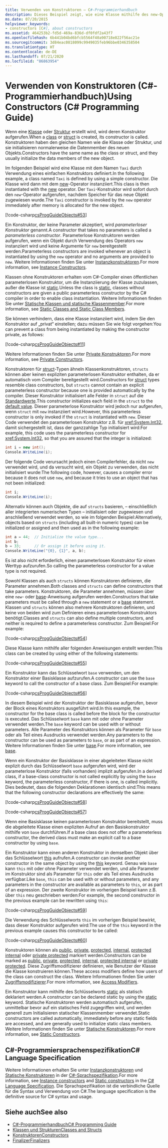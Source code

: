 ```yaml
---
title: Verwenden von Konstruktoren – C#-Programmierhandbuch
description: Dieses Beispiel zeigt, wie eine Klasse mithilfe des new-Operators in C# instanziiert wird. Der einfache Konstruktor wird aufgerufen, nachdem der Arbeitsspeicher für das new-Objekt zugewiesen wurde.
ms.date: 07/20/2015
helpviewer_keywords:
- constructors [C#], about constructors
ms.assetid: 464253b2-fd5d-469a-836d-df0fdf2a43f7
ms.openlocfilehash: 6b441b04bd6bfcb5564f40a90718e822f56ac21e
ms.sourcegitcommit: 3d84eac0818099c9949035feb96bbe0346358504
ms.translationtype: HT
ms.contentlocale: de-DE
ms.lasthandoff: 07/21/2020
ms.locfileid: "86863954"
---
```

# <a name="using-constructors-c-programming-guide"></a><span data-ttu-id="e96f7-104">Verwenden von Konstruktoren (C#-Programmierhandbuch)</span><span class="sxs-lookup"><span data-stu-id="e96f7-104">Using Constructors (C# Programming Guide)</span></span>

<span data-ttu-id="e96f7-105">Wenn eine [Klasse](../../language-reference/keywords/class.md) oder [Struktur](../../language-reference/builtin-types/struct.md) erstellt wird, wird deren Konstruktor aufgerufen.</span><span class="sxs-lookup"><span data-stu-id="e96f7-105">When a [class](../../language-reference/keywords/class.md) or [struct](../../language-reference/builtin-types/struct.md) is created, its constructor is called.</span></span> <span data-ttu-id="e96f7-106">Konstruktoren haben den gleichen Namen wie die Klasse oder Struktur, und sie initialisieren normalerweise die Datenmember des neuen Objekts.</span><span class="sxs-lookup"><span data-stu-id="e96f7-106">Constructors have the same name as the class or struct, and they usually initialize the data members of the new object.</span></span>  
  
 <span data-ttu-id="e96f7-107">Im folgenden Beispiel wird eine Klasse mit dem Namen `Taxi` durch Verwendung eines einfachen Konstruktors definiert.</span><span class="sxs-lookup"><span data-stu-id="e96f7-107">In the following example, a class named `Taxi` is defined by using a simple constructor.</span></span> <span data-ttu-id="e96f7-108">Die Klasse wird dann mit dem [new](../../language-reference/operators/new-operator.md)-Operator instanziiert.</span><span class="sxs-lookup"><span data-stu-id="e96f7-108">This class is then instantiated with the [new](../../language-reference/operators/new-operator.md) operator.</span></span> <span data-ttu-id="e96f7-109">Der `Taxi`-Konstruktor wird sofort durch den `new`-Operator aufgerufen, nachdem Speicher für das neue Objekt zugewiesen wurde.</span><span class="sxs-lookup"><span data-stu-id="e96f7-109">The `Taxi` constructor is invoked by the `new` operator immediately after memory is allocated for the new object.</span></span>  
  
 [!code-csharp[csProgGuideObjects#53](~/samples/snippets/csharp/VS_Snippets_VBCSharp/csProgGuideObjects/CS/Objects.cs#53)]  
  
 <span data-ttu-id="e96f7-110">Ein Konstruktor, der keine Parameter akzeptiert, wird *parameterloser Konstruktor* genannt.</span><span class="sxs-lookup"><span data-stu-id="e96f7-110">A constructor that takes no parameters is called a *parameterless constructor*.</span></span> <span data-ttu-id="e96f7-111">Parameterlose Konstruktoren werden aufgerufen, wenn ein Objekt durch Verwendung des Operators `new` instanziiert wird und keine Argumente für `new` bereitgestellt werden.</span><span class="sxs-lookup"><span data-stu-id="e96f7-111">Parameterless constructors are invoked whenever an object is instantiated by using the `new` operator and no arguments are provided to `new`.</span></span> <span data-ttu-id="e96f7-112">Weitere Informationen finden Sie unter [Instanzkonstruktoren](./instance-constructors.md).</span><span class="sxs-lookup"><span data-stu-id="e96f7-112">For more information, see [Instance Constructors](./instance-constructors.md).</span></span>  
  
 <span data-ttu-id="e96f7-113">Klassen ohne Konstruktoren erhalten vom C#-Compiler einen öffentlichen parameterlosen Konstruktor, um die Instanziierung der Klasse zuzulassen, außer die Klasse ist [static](../../language-reference/keywords/static.md).</span><span class="sxs-lookup"><span data-stu-id="e96f7-113">Unless the class is [static](../../language-reference/keywords/static.md), classes without constructors are given a public parameterless constructor by the C# compiler in order to enable class instantiation.</span></span> <span data-ttu-id="e96f7-114">Weitere Informationen finden Sie unter [Statische Klassen und statische Klassenmember](./static-classes-and-static-class-members.md).</span><span class="sxs-lookup"><span data-stu-id="e96f7-114">For more information, see [Static Classes and Static Class Members](./static-classes-and-static-class-members.md).</span></span>  
  
 <span data-ttu-id="e96f7-115">Sie können verhindern, dass eine Klasse instanziiert wird, indem Sie den Konstruktor auf „privat“ einstellen; dazu müssen Sie wie folgt vorgehen:</span><span class="sxs-lookup"><span data-stu-id="e96f7-115">You can prevent a class from being instantiated by making the constructor private, as follows:</span></span>  
  
 [!code-csharp[csProgGuideObjects#11](~/samples/snippets/csharp/VS_Snippets_VBCSharp/csProgGuideObjects/CS/Objects.cs#11)]  
  
 <span data-ttu-id="e96f7-116">Weitere Informationen finden Sie unter [Private Konstruktoren](./private-constructors.md).</span><span class="sxs-lookup"><span data-stu-id="e96f7-116">For more information, see [Private Constructors](./private-constructors.md).</span></span>  
  
 <span data-ttu-id="e96f7-117">Konstruktoren für [struct](../../language-reference/builtin-types/struct.md)-Typen ähneln Klassenkonstruktoren, `structs` können aber keinen expliziten parameterlosen Konstruktor enthalten, da er automatisch vom Compiler bereitgestellt wird.</span><span class="sxs-lookup"><span data-stu-id="e96f7-117">Constructors for [struct](../../language-reference/builtin-types/struct.md) types resemble class constructors, but `structs` cannot contain an explicit parameterless constructor because one is provided automatically by the compiler.</span></span> <span data-ttu-id="e96f7-118">Dieser Konstruktor initialisiert alle Felder in `struct` auf die [Standardwerte](../../language-reference/builtin-types/default-values.md).</span><span class="sxs-lookup"><span data-stu-id="e96f7-118">This constructor initializes each field in the `struct` to the [default value](../../language-reference/builtin-types/default-values.md).</span></span> <span data-ttu-id="e96f7-119">Dieser parameterlose Konstruktor wird jedoch nur aufgerufen, wenn `struct` mit `new` instanziiert wird.</span><span class="sxs-lookup"><span data-stu-id="e96f7-119">However, this parameterless constructor is only invoked if the `struct` is instantiated with `new`.</span></span> <span data-ttu-id="e96f7-120">Dieser Code verwendet den parameterlosen Konstruktor z.B. für <xref:System.Int32>, damit sichergestellt ist, dass der ganzzahlige Typ initialisiert wird:</span><span class="sxs-lookup"><span data-stu-id="e96f7-120">For example, this code uses the parameterless constructor for <xref:System.Int32>, so that you are assured that the integer is initialized:</span></span>  
  
```csharp  
int i = new int();  
Console.WriteLine(i);  
```  
  
 <span data-ttu-id="e96f7-121">Der folgende Code verursacht jedoch einen Compilerfehler, da nicht `new` verwendet wird, und da versucht wird, ein Objekt zu verwenden, das nicht initialisiert wurde:</span><span class="sxs-lookup"><span data-stu-id="e96f7-121">The following code, however, causes a compiler error because it does not use `new`, and because it tries to use an object that has not been initialized:</span></span>  
  
```csharp  
int i;  
Console.WriteLine(i);  
```  
  
 <span data-ttu-id="e96f7-122">Alternativ können auch Objekte, die auf `structs` basieren, – einschließlich aller integrierten numerischen Typen – initialisiert oder zugewiesen und anschließend verwendet werden, so wie im folgenden Beispiel:</span><span class="sxs-lookup"><span data-stu-id="e96f7-122">Alternatively, objects based on `structs` (including all built-in numeric types) can be initialized or assigned and then used as in the following example:</span></span>  
  
```csharp  
int a = 44;  // Initialize the value type...  
int b;  
b = 33;      // Or assign it before using it.  
Console.WriteLine("{0}, {1}", a, b);  
```  
  
 <span data-ttu-id="e96f7-123">Es ist also nicht erforderlich, einen parameterlosen Konstruktor für einen Werttyp aufzurufen.</span><span class="sxs-lookup"><span data-stu-id="e96f7-123">So calling the parameterless constructor for a value type is not required.</span></span>  
  
 <span data-ttu-id="e96f7-124">Sowohl Klassen als auch `structs` können Konstruktoren definieren, die Parameter annehmen.</span><span class="sxs-lookup"><span data-stu-id="e96f7-124">Both classes and `structs` can define constructors that take parameters.</span></span> <span data-ttu-id="e96f7-125">Konstruktoren, die Parameter annehmen, müssen über eine `new`- oder [base](../../language-reference/keywords/base.md)-Anweisung aufgerufen werden.</span><span class="sxs-lookup"><span data-stu-id="e96f7-125">Constructors that take parameters must be called through a `new` statement or a [base](../../language-reference/keywords/base.md) statement.</span></span> <span data-ttu-id="e96f7-126">Klassen und `structs` können also mehrere Konstruktoren definieren, und keine von beiden wird zum Definieren eines parameterlosen Konstruktors benötigt.</span><span class="sxs-lookup"><span data-stu-id="e96f7-126">Classes and `structs` can also define multiple constructors, and neither is required to define a parameterless constructor.</span></span> <span data-ttu-id="e96f7-127">Zum Beispiel:</span><span class="sxs-lookup"><span data-stu-id="e96f7-127">For example:</span></span>  
  
 [!code-csharp[csProgGuideObjects#54](~/samples/snippets/csharp/VS_Snippets_VBCSharp/csProgGuideObjects/CS/Objects.cs#54)]  
  
 <span data-ttu-id="e96f7-128">Diese Klasse kann mithilfe aller folgenden Anweisungen erstellt werden:</span><span class="sxs-lookup"><span data-stu-id="e96f7-128">This class can be created by using either of the following statements:</span></span>  
  
 [!code-csharp[csProgGuideObjects#55](~/samples/snippets/csharp/VS_Snippets_VBCSharp/csProgGuideObjects/CS/Objects.cs#55)]  
  
 <span data-ttu-id="e96f7-129">Ein Konstruktor kann das Schlüsselwort `base` verwenden, um den Konstruktor einer Basisklasse aufzurufen.</span><span class="sxs-lookup"><span data-stu-id="e96f7-129">A constructor can use the `base` keyword to call the constructor of a base class.</span></span> <span data-ttu-id="e96f7-130">Zum Beispiel:</span><span class="sxs-lookup"><span data-stu-id="e96f7-130">For example:</span></span>  
  
 [!code-csharp[csProgGuideObjects#56](~/samples/snippets/csharp/VS_Snippets_VBCSharp/csProgGuideObjects/CS/Objects.cs#56)]  
  
 <span data-ttu-id="e96f7-131">In diesem Beispiel wird der Konstruktor der Basisklasse aufgerufen, bevor der Block eines Konstruktors ausgeführt wird.</span><span class="sxs-lookup"><span data-stu-id="e96f7-131">In this example, the constructor for the base class is called before the block for the constructor is executed.</span></span> <span data-ttu-id="e96f7-132">Das Schlüsselwort `base` kann mit oder ohne Parameter verwendet werden.</span><span class="sxs-lookup"><span data-stu-id="e96f7-132">The `base` keyword can be used with or without parameters.</span></span> <span data-ttu-id="e96f7-133">Alle Parameter des Konstruktors können als Parameter für `base` oder als Teil eines Ausdrucks verwendet werden.</span><span class="sxs-lookup"><span data-stu-id="e96f7-133">Any parameters to the constructor can be used as parameters to `base`, or as part of an expression.</span></span> <span data-ttu-id="e96f7-134">Weitere Informationen finden Sie unter [base](../../language-reference/keywords/base.md).</span><span class="sxs-lookup"><span data-stu-id="e96f7-134">For more information, see [base](../../language-reference/keywords/base.md).</span></span>  
  
 <span data-ttu-id="e96f7-135">Wenn ein Konstruktor der Basisklasse in einer abgeleiteten Klasse nicht explizit durch das Schlüsselwort `base` aufgerufen wird, wird der parameterlose Konstruktor (falls vorhanden) implizit aufgerufen.</span><span class="sxs-lookup"><span data-stu-id="e96f7-135">In a derived class, if a base-class constructor is not called explicitly by using the `base` keyword, the parameterless constructor, if there is one, is called implicitly.</span></span> <span data-ttu-id="e96f7-136">Dies bedeutet, dass die folgenden Deklarationen identisch sind:</span><span class="sxs-lookup"><span data-stu-id="e96f7-136">This means that the following constructor declarations are effectively the same:</span></span>  
  
 [!code-csharp[csProgGuideObjects#58](~/samples/snippets/csharp/VS_Snippets_VBCSharp/csProgGuideObjects/CS/Objects.cs#58)]  
  
 [!code-csharp[csProgGuideObjects#57](~/samples/snippets/csharp/VS_Snippets_VBCSharp/csProgGuideObjects/CS/Objects.cs#57)]  
  
 <span data-ttu-id="e96f7-137">Wenn eine Basisklasse keinen parameterlosen Konstruktor bereitstellt, muss die abgeleitete Klasse einen expliziten Aufruf an den Basiskonstruktor mithilfe von `base` durchführen.</span><span class="sxs-lookup"><span data-stu-id="e96f7-137">If a base class does not offer a parameterless constructor, the derived class must make an explicit call to a base constructor by using `base`.</span></span>  
  
 <span data-ttu-id="e96f7-138">Ein Konstruktor kann einen anderen Konstruktor in demselben Objekt über das Schlüsselwort [this](../../language-reference/keywords/this.md) aufrufen.</span><span class="sxs-lookup"><span data-stu-id="e96f7-138">A constructor can invoke another constructor in the same object by using the [this](../../language-reference/keywords/this.md) keyword.</span></span> <span data-ttu-id="e96f7-139">Genau wie `base` kann `this` mit oder ohne Parameter verwendet werden, und alle Parameter im Konstruktor sind als Parameter für `this` oder als Teil eines Ausdrucks verfügbar.</span><span class="sxs-lookup"><span data-stu-id="e96f7-139">Like `base`, `this` can be used with or without parameters, and any parameters in the constructor are available as parameters to `this`, or as part of an expression.</span></span> <span data-ttu-id="e96f7-140">Der zweite Konstruktor im vorherigen Beispiel kann z.B. über `this` neu geschrieben werden:</span><span class="sxs-lookup"><span data-stu-id="e96f7-140">For example, the second constructor in the previous example can be rewritten using `this`:</span></span>  
  
 [!code-csharp[csProgGuideObjects#59](~/samples/snippets/csharp/VS_Snippets_VBCSharp/csProgGuideObjects/CS/Objects.cs#59)]  
  
 <span data-ttu-id="e96f7-141">Die Verwendung des Schlüsselworts `this` im vorherigen Beispiel bewirkt, dass dieser Konstruktor aufgerufen wird:</span><span class="sxs-lookup"><span data-stu-id="e96f7-141">The use of the `this` keyword in the previous example causes this constructor to be called:</span></span>  
  
 [!code-csharp[csProgGuideObjects#60](~/samples/snippets/csharp/VS_Snippets_VBCSharp/csProgGuideObjects/CS/Objects.cs#60)]  
  
 <span data-ttu-id="e96f7-142">Konstruktoren können als [public](../../language-reference/keywords/public.md), [private](../../language-reference/keywords/private.md), [protected](../../language-reference/keywords/protected.md), [internal](../../language-reference/keywords/internal.md), [protected internal](../../language-reference/keywords/protected-internal.md) oder [private protected](../../language-reference/keywords/private-protected.md) markiert werden.</span><span class="sxs-lookup"><span data-stu-id="e96f7-142">Constructors can be marked as [public](../../language-reference/keywords/public.md), [private](../../language-reference/keywords/private.md), [protected](../../language-reference/keywords/protected.md), [internal](../../language-reference/keywords/internal.md), [protected internal](../../language-reference/keywords/protected-internal.md) or [private protected](../../language-reference/keywords/private-protected.md).</span></span> <span data-ttu-id="e96f7-143">Diese Zugriffsmodifizierer definieren, wie Benutzer der Klasse die Klasse konstruieren können.</span><span class="sxs-lookup"><span data-stu-id="e96f7-143">These access modifiers define how users of the class can construct the class.</span></span> <span data-ttu-id="e96f7-144">Weitere Informationen finden Sie unter [Zugriffsmodifizierer](./access-modifiers.md).</span><span class="sxs-lookup"><span data-stu-id="e96f7-144">For more information, see [Access Modifiers](./access-modifiers.md).</span></span>  
  
 <span data-ttu-id="e96f7-145">Ein Konstruktor kann mithilfe des Schlüsselworts [static](../../language-reference/keywords/static.md) als statisch deklariert werden.</span><span class="sxs-lookup"><span data-stu-id="e96f7-145">A constructor can be declared static by using the [static](../../language-reference/keywords/static.md) keyword.</span></span> <span data-ttu-id="e96f7-146">Statische Konstruktoren werden automatisch aufgerufen, unmittelbar bevor auf ein statisches Feld zugegriffen wird, und werden generell zum Initialisieren statischer Klassenmember verwendet.</span><span class="sxs-lookup"><span data-stu-id="e96f7-146">Static constructors are called automatically, immediately before any static fields are accessed, and are generally used to initialize static class members.</span></span> <span data-ttu-id="e96f7-147">Weitere Informationen finden Sie unter [Statische Konstruktoren](./static-constructors.md).</span><span class="sxs-lookup"><span data-stu-id="e96f7-147">For more information, see [Static Constructors](./static-constructors.md).</span></span>  
  
## <a name="c-language-specification"></a><span data-ttu-id="e96f7-148">C#-Programmiersprachenspezifikation</span><span class="sxs-lookup"><span data-stu-id="e96f7-148">C# Language Specification</span></span>  

<span data-ttu-id="e96f7-149">Weitere Informationen erhalten Sie unter [Instanzkonstruktoren](~/_csharplang/spec/classes.md#instance-constructors) und [Statische Konstruktoren](~/_csharplang/spec/classes.md#static-constructors) in der [C#-Sprachspezifikation](/dotnet/csharp/language-reference/language-specification/introduction).</span><span class="sxs-lookup"><span data-stu-id="e96f7-149">For more information, see [Instance constructors](~/_csharplang/spec/classes.md#instance-constructors) and [Static constructors](~/_csharplang/spec/classes.md#static-constructors) in the [C# Language Specification](/dotnet/csharp/language-reference/language-specification/introduction).</span></span> <span data-ttu-id="e96f7-150">Die Sprachspezifikation ist die verbindliche Quelle für die Syntax und Verwendung von C#.</span><span class="sxs-lookup"><span data-stu-id="e96f7-150">The language specification is the definitive source for C# syntax and usage.</span></span>
  
## <a name="see-also"></a><span data-ttu-id="e96f7-151">Siehe auch</span><span class="sxs-lookup"><span data-stu-id="e96f7-151">See also</span></span>

- [<span data-ttu-id="e96f7-152">C#-Programmierhandbuch</span><span class="sxs-lookup"><span data-stu-id="e96f7-152">C# Programming Guide</span></span>](../index.md)
- [<span data-ttu-id="e96f7-153">Klassen und Strukturen</span><span class="sxs-lookup"><span data-stu-id="e96f7-153">Classes and Structs</span></span>](./index.md)
- [<span data-ttu-id="e96f7-154">Konstruktoren</span><span class="sxs-lookup"><span data-stu-id="e96f7-154">Constructors</span></span>](./constructors.md)
- [<span data-ttu-id="e96f7-155">Finalizer</span><span class="sxs-lookup"><span data-stu-id="e96f7-155">Finalizers</span></span>](./destructors.md)
